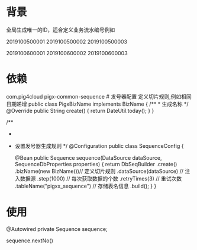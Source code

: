 # 背景
全局生成唯一的ID，适合定义业务流水编号例如

2019100500001
2019100500002
2019100500003

2019100600001
2019100600002
2019100600003
# 依赖
<dependency>
	<groupId>com.pig4cloud</groupId>
	<artifactId>pigx-common-sequence</artifactId>
</dependency>
# 发号器配置
定义切片规则,例如相同日期递增
public class PigxBizName implements BizName {
	/**
	 * 生成名称
	 */
	@Override
	public String create() {
		return DateUtil.today();
	}
}

/**
 * <p>
 * 设置发号器生成规则
 */
@Configuration
public class SequenceConfig {

	@Bean
	public Sequence sequence(DataSource dataSource,
								SequenceDbProperties properties) {
		return DbSeqBuilder
				.create()
				.bizName(new BizName())// 定义切片规则
				.dataSource(dataSource) // 注入数据源
				.step(1000)     // 每次获取数据的个数
				.retryTimes(3)   // 重试次数
				.tableName("pigxx_sequence") // 存储表名信息
				.build();
	}
}

# 使用
@Autowired
private Sequence sequence;

sequence.nextNo()